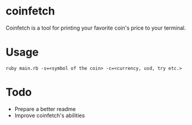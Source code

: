 # coinfetch
Coinfetch is a tool for printing your favorite coin's price to your terminal.
# Usage
```
ruby main.rb -s=<symbol of the coin> -c=<currency, usd, try etc.>
```

# Todo
* Prepare a better readme
* Improve coinfetch's abilities
